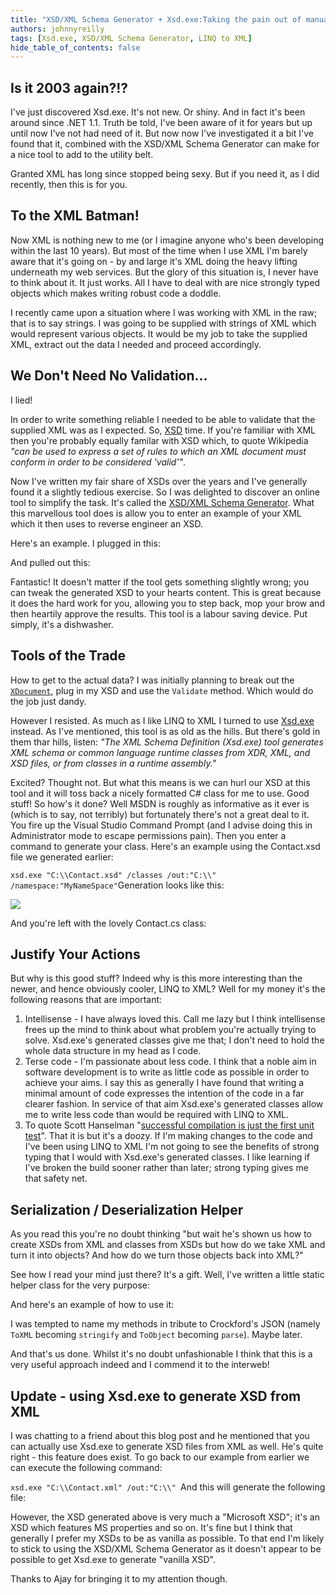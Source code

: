 ```yaml
---
title: "XSD/XML Schema Generator + Xsd.exe:Taking the pain out of manual XML"
authors: johnnyreilly
tags: [Xsd.exe, XSD/XML Schema Generator, LINQ to XML]
hide_table_of_contents: false
---
```

## Is it 2003 again?!?

 I've just discovered Xsd.exe. It's not new. Or shiny. And in fact it's been around since .NET 1.1. Truth be told, I've been aware of it for years but up until now I've not had need of it. But now now I've investigated it a bit I've found that it, combined with the XSD/XML Schema Generator can make for a nice tool to add to the utility belt.

Granted XML has long since stopped being sexy. But if you need it, as I did recently, then this is for you.

## To the XML Batman!

Now XML is nothing new to me (or I imagine anyone who's been developing within the last 10 years). But most of the time when I use XML I'm barely aware that it's going on - by and large it's XML doing the heavy lifting underneath my web services. But the glory of this situation is, I never have to think about it. It just works. All I have to deal with are nice strongly typed objects which makes writing robust code a doddle.

I recently came upon a situation where I was working with XML in the raw; that is to say strings. I was going to be supplied with strings of XML which would represent various objects. It would be my job to take the supplied XML, extract out the data I needed and proceed accordingly.

## We Don't Need No Validation...

I lied!

In order to write something reliable I needed to be able to validate that the supplied XML was as I expected. So, [XSD](http://en.wikipedia.org/wiki/XML_Schema_(W3C)) time. If you're familiar with XML then you're probably equally familar with XSD which, to quote Wikipedia *"can be used to express a set of rules to which an XML document must conform in order to be considered 'valid'"*.

Now I've written my fair share of XSDs over the years and I've generally found it a slightly tedious exercise. So I was delighted to discover an online tool to simplify the task. It's called the [XSD/XML Schema Generator](http://www.freeformatter.com/xsd-generator.html). What this marvellous tool does is allow you to enter an example of your XML which it then uses to reverse engineer an XSD.

Here's an example. I plugged in this:

<script src="https://gist.github.com/4000326.js?file=contact.xml"></script>

And pulled out this:

<script src="https://gist.github.com/4000326.js?file=contact.xsd"></script>

Fantastic! It doesn't matter if the tool gets something slightly wrong; you can tweak the generated XSD to your hearts content. This is great because it does the hard work for you, allowing you to step back, mop your brow and then heartily approve the results. This tool is a labour saving device. Put simply, it's a dishwasher.

## Tools of the Trade

How to get to the actual data? I was initially planning to break out the [`XDocument`](http://msdn.microsoft.com/en-us/library/system.xml.linq.xdocument(v=vs.100).aspx), plug in my XSD and use the `Validate` method. Which would do the job just dandy.

However I resisted. As much as I like LINQ to XML I turned to use [Xsd.exe](http://msdn.microsoft.com/en-us/library/x6c1kb0s(v=vs.100).aspx) instead. As I've mentioned, this tool is as old as the hills. But there's gold in them thar hills, listen: *"The XML Schema Definition (Xsd.exe) tool generates XML schema or common language runtime classes from XDR, XML, and XSD files, or from classes in a runtime assembly."*

Excited? Thought not. But what this means is we can hurl our XSD at this tool and it will toss back a nicely formatted C# class for me to use. Good stuff! So how's it done? Well MSDN is roughly as informative as it ever is (which is to say, not terribly) but fortunately there's not a great deal to it. You fire up the Visual Studio Command Prompt (and I advise doing this in Administrator mode to escape permissions pain). Then you enter a command to generate your class. Here's an example using the Contact.xsd file we generated earlier:

`xsd.exe "C:\\Contact.xsd" /classes /out:"C:\\" /namespace:"MyNameSpace"`Generation looks like this:

![](https://1.bp.blogspot.com/-TR-eaxshZo8/UJPclxs8JjI/AAAAAAAAAWg/TNKZuyi-8NU/s400/XsdInAction.png)

And you're left with the lovely Contact.cs class:

<script src="https://gist.github.com/4000326.js?file=Contact.cs"></script>

## Justify Your Actions

But why is this good stuff? Indeed why is this more interesting than the newer, and hence obviously cooler, LINQ to XML? Well for my money it's the following reasons that are important:

1. Intellisense - I have always loved this. Call me lazy but I think intellisense frees up the mind to think about what problem you're actually trying to solve. Xsd.exe's generated classes give me that; I don't need to hold the whole data structure in my head as I code.
2. Terse code - I'm passionate about less code. I think that a noble aim in software development is to write as little code as possible in order to achieve your aims. I say this as generally I have found that writing a minimal amount of code expresses the intention of the code in a far clearer fashion. In service of that aim Xsd.exe's generated classes allow me to write less code than would be required with LINQ to XML.
3. To quote Scott Hanselman "[successful compilation is just the first unit test](http://www.hanselman.com/blog/NuGetPackageOfTheWeek6DynamicMalleableEnjoyableExpandoObjectsWithClay.aspx)". That it is but it's a doozy. If I'm making changes to the code and I've been using LINQ to XML I'm not going to see the benefits of strong typing that I would with Xsd.exe's generated classes. I like learning if I've broken the build sooner rather than later; strong typing gives me that safety net.



## Serialization / Deserialization Helper

As you read this you're no doubt thinking "but wait he's shown us how to create XSDs from XML and classes from XSDs but how do we take XML and turn it into objects? And how do we turn those objects back into XML?"

See how I read your mind just there? It's a gift. Well, I've written a little static helper class for the very purpose:

<script src="https://gist.github.com/4000326.js?file=XmlConverter.cs"></script>

And here's an example of how to use it:

<script src="https://gist.github.com/4000326.js?file=XmlConverterUsage.cs"></script>

I was tempted to name my methods in tribute to Crockford's JSON (namely `ToXML` becoming `stringify` and `ToObject` becoming `parse`). Maybe later.

And that's us done. Whilst it's no doubt unfashionable I think that this is a very useful approach indeed and I commend it to the interweb!

## Update - using Xsd.exe to generate XSD from XML

I was chatting to a friend about this blog post and he mentioned that you can actually use Xsd.exe to generate XSD files from XML as well. He's quite right - this feature does exist. To go back to our example from earlier we can execute the following command:

`xsd.exe "C:\\Contact.xml" /out:"C:\\" `And this will generate the following file:

<script src="https://gist.github.com/4000326.js?file=Generated by XSD contact.xsd"></script>

However, the XSD generated above is very much a "Microsoft XSD"; it's an XSD which features MS properties and so on. It's fine but I think that generally I prefer my XSDs to be as vanilla as possible. To that end I'm likely to stick to using the XSD/XML Schema Generator as it doesn't appear to be possible to get Xsd.exe to generate "vanilla XSD".

Thanks to Ajay for bringing it to my attention though.


